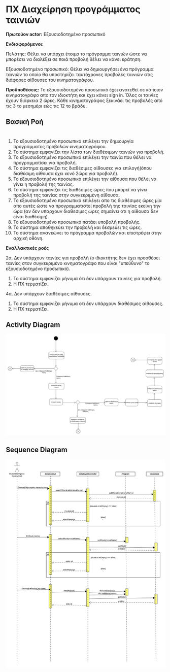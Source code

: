 # ΠΧ Διαχείρηση προγράμματος ταινιών

**Πρωτεύον actor:** Εξουσιοδοτημένο προσωπικό

**Ενδιαφερόμενοι:**

 Πελάτης: Θέλει να υπάρχει έτοιμο το πρόγραμμα ταινιών ώστε να μπορέσει να διαλέξει σε ποιά προβολή θέλει να κάνει κράτηση.

 Εξουσιοδοτημένο προσωπικό: Θέλει να δημιουργήσει ένα πρόγραμμα ταινιών το οποίο θα υποστηρίζει ταυτόχρονες προβολές ταινιών στις διάφορες αίθουσες του κινηματογράφου.

**Προϋποθέσεις:** Το εξουσιοδοτημένο προσωπικό έχει ανατεθεί σε κάποιον κινηματογράφο απο τον ιδιοκτήτη και έχει κάνει sign in. Όλες οι ταινίες έχουν διάρκεια 2 ώρες. Κάθε κινηματογράφος ξεκινάει τις προβολές από τις 3 το μεσημέρι εώς τις 12 το βράδυ.

## Βασική Ροή
#

1. Το εξουσιοδοτημένο προσωπικό επιλέγει την δημιουργία προγράμματος προβολών κινηματογράφου.
2. Το σύστημα εμφανίζει  την λίστα των διαθέσιμων ταινιών για προβολή.
3. Το εξουσιοδοτημένο προσωπικό επιλέγει την ταινία που θέλει να προγραμματίσει για προβολή.
4. Το σύστημα εμφανίζει τις διαθέσιμες αίθουσες για επιλογή(όπου διαθέσιμη αίθουσα έχει κενό 2ώρο για προβολή).
5. Το εξουσιοδοτημένο προσωπικό επιλέγει την αίθουσα που θέλει να γίνει η προβολή της ταινίας.
6. Το σύστημα εμφανίζει τις διαθέσιμες ώρες που μπορεί να γίνει προβολή της ταινίας στην συγκεκριμένη αίθουσα.
7. Το εξουσιοδοτημένο προσωπικό επιλέγει απο τις διαθέσιμες ώρες μία απο αυτές ώστε να προγραμματιστεί προβολή της ταινίας εκείνη την ώρα (αν δεν υπαρχουν διαθεσιμες ωρες σημαίνει οτι η αίθουσα δεν είναι διαθέσιμη).
8. Το εξουσιοδοτημένο προσωπικό πατάει υποβολή προβολής.
9. Το σύστημα αποθηκεύει την προβολή και δεσμεύει τις ώρες.
10. Το σύστημα ανανεώνει το πρόγραμμα προβολών και επιστρέφει στην αρχική οθόνη.

**Εναλλακτικές ροές**

2α. Δεν υπάρχουν ταινίες για προβολή (ο ιδιοκτήτης δεν έχει προσθέσει ταινίες στον συγκεκριμένο κινηματογράφο που είναι "υπεύθυνο" το εξουσιοδοτημένο προσωπικό).
1. Το σύστημα εμφανίζει μήνυμα ότι δεν υπάρχουν ταινίες για προβολή.
2. Η ΠΧ τερματίζει.

4α. Δεν υπάρχουν διαθέσιμες αίθουσες.
1. Το σύστημα εμφανίζει μήνυμα οτι δεν υπάρχουν διαθέσιμες αίθουσες.
2. Η ΠΧ τερματίζει.

## Activity Diagram  

![diagram](uml/movie_program_management_activity.png "Activity diagram")

## Sequence Diagram

![diagram](uml/movie_program_management_sequence.png "Sequence diagram")